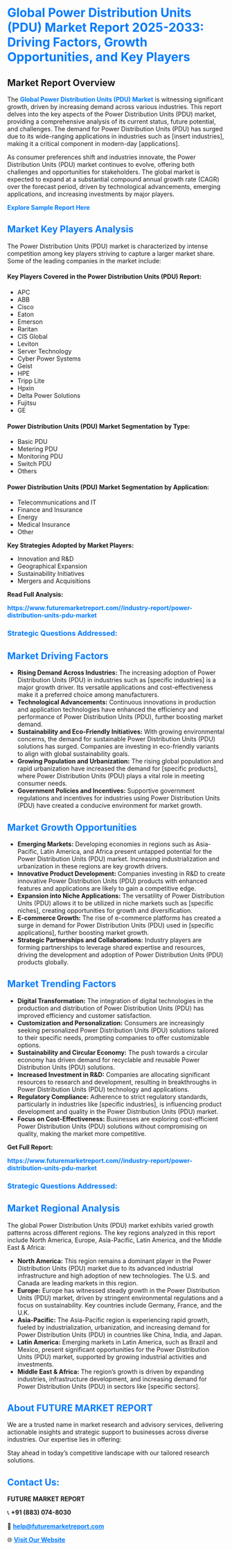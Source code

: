 <h1 style="color: #007BFF;">Global Power Distribution Units (PDU) Market Report 2025-2033: Driving Factors, Growth Opportunities, and Key Players</h1>

<section id="overview">
<h2>Market Report Overview</h2>
<p>The <a href="https://www.futuremarketreport.com//industry-report/power-distribution-units-pdu-market" style="color: #007BFF; text-decoration: none;"><strong>Global Power Distribution Units (PDU) Market</strong></a> is witnessing significant growth, driven by increasing demand across various industries. This report delves into the key aspects of the Power Distribution Units (PDU) market, providing a comprehensive analysis of its current status, future potential, and challenges. The demand for Power Distribution Units (PDU) has surged due to its wide-ranging applications in industries such as [insert industries], making it a critical component in modern-day [applications].</p>
<p>As consumer preferences shift and industries innovate, the Power Distribution Units (PDU) market continues to evolve, offering both challenges and opportunities for stakeholders. The global market is expected to expand at a substantial compound annual growth rate (CAGR) over the forecast period, driven by technological advancements, emerging applications, and increasing investments by major players.</p>
</section>

<section id="overview">
<p><a href="https://www.futuremarketreport.com//request-sample/reportId=82484" style="color: #007BFF; text-decoration: none;"><strong>Explore Sample Report Here</strong></a></p>
</section>

<section id="key-players">
<h2 style="color: #007BFF;">Market Key Players Analysis</h2>
<p>The Power Distribution Units (PDU) market is characterized by intense competition among key players striving to capture a larger market share. Some of the leading companies in the market include:</p>
<h4>Key Players Covered in the Power Distribution Units (PDU) Report:</h4>
<ul><li>APC</li><li>ABB</li><li>Cisco</li><li>Eaton</li><li>Emerson</li><li>Raritan</li><li>CIS Global</li><li>Leviton</li><li>Server Technology</li><li>Cyber Power Systems</li><li>Geist</li><li>HPE</li><li>Tripp Lite</li><li>Hpxin</li><li>Delta Power Solutions</li><li>Fujitsu</li><li>GE</li></ul>
<h4>Power Distribution Units (PDU) Market Segmentation by Type:</h4>
<ul><li>Basic PDU</li><li>Metering PDU</li><li>Monitoring PDU</li><li>Switch PDU</li><li>Others</li></ul>

<h4>Power Distribution Units (PDU) Market Segmentation by Application:</h4>
<ul><li>Telecommunications and IT</li><li>Finance and Insurance</li><li>Energy</li><li>Medical Insurance</li><li>Other</li></ul>
<p><strong>Key Strategies Adopted by Market Players:</strong></p>
<ul>
<li>Innovation and R&D</li>
<li>Geographical Expansion</li>
<li>Sustainability Initiatives</li>
<li>Mergers and Acquisitions</li>
</ul>
</section>

<section>
<p><strong>Read Full Analysis: </strong></p><a href="https://www.futuremarketreport.com//industry-report/power-distribution-units-pdu-market" style="color: #007BFF; text-decoration: none;"><strong>https://www.futuremarketreport.com//industry-report/power-distribution-units-pdu-market</strong></a>
<h3 style="color: #007BFF;">Strategic Questions Addressed:</h3>
</section>

<section id="driving-factors">
<h2 style="color: #007BFF;">Market Driving Factors</h2>
<ul>
<li><strong>Rising Demand Across Industries:</strong> The increasing adoption of Power Distribution Units (PDU) in industries such as [specific industries] is a major growth driver. Its versatile applications and cost-effectiveness make it a preferred choice among manufacturers.</li>
<li><strong>Technological Advancements:</strong> Continuous innovations in production and application technologies have enhanced the efficiency and performance of Power Distribution Units (PDU), further boosting market demand.</li>
<li><strong>Sustainability and Eco-Friendly Initiatives:</strong> With growing environmental concerns, the demand for sustainable Power Distribution Units (PDU) solutions has surged. Companies are investing in eco-friendly variants to align with global sustainability goals.</li>
<li><strong>Growing Population and Urbanization:</strong> The rising global population and rapid urbanization have increased the demand for [specific products], where Power Distribution Units (PDU) plays a vital role in meeting consumer needs.</li>
<li><strong>Government Policies and Incentives:</strong> Supportive government regulations and incentives for industries using Power Distribution Units (PDU) have created a conducive environment for market growth.</li>
</ul>
</section>

<section id="growth-opportunities">
<h2 style="color: #007BFF;">Market Growth Opportunities</h2>
<ul>
<li><strong>Emerging Markets:</strong> Developing economies in regions such as Asia-Pacific, Latin America, and Africa present untapped potential for the Power Distribution Units (PDU) market. Increasing industrialization and urbanization in these regions are key growth drivers.</li>
<li><strong>Innovative Product Development:</strong> Companies investing in R&D to create innovative Power Distribution Units (PDU) products with enhanced features and applications are likely to gain a competitive edge.</li>
<li><strong>Expansion into Niche Applications:</strong> The versatility of Power Distribution Units (PDU) allows it to be utilized in niche markets such as [specific niches], creating opportunities for growth and diversification.</li>
<li><strong>E-commerce Growth:</strong> The rise of e-commerce platforms has created a surge in demand for Power Distribution Units (PDU) used in [specific applications], further boosting market growth.</li>
<li><strong>Strategic Partnerships and Collaborations:</strong> Industry players are forming partnerships to leverage shared expertise and resources, driving the development and adoption of Power Distribution Units (PDU) products globally.</li>
</ul>
</section>

<section id="trending-factors">
<h2 style="color: #007BFF;">Market Trending Factors</h2>
<ul>
<li><strong>Digital Transformation:</strong> The integration of digital technologies in the production and distribution of Power Distribution Units (PDU) has improved efficiency and customer satisfaction.</li>
<li><strong>Customization and Personalization:</strong> Consumers are increasingly seeking personalized Power Distribution Units (PDU) solutions tailored to their specific needs, prompting companies to offer customizable options.</li>
<li><strong>Sustainability and Circular Economy:</strong> The push towards a circular economy has driven demand for recyclable and reusable Power Distribution Units (PDU) solutions.</li>
<li><strong>Increased Investment in R&D:</strong> Companies are allocating significant resources to research and development, resulting in breakthroughs in Power Distribution Units (PDU) technology and applications.</li>
<li><strong>Regulatory Compliance:</strong> Adherence to strict regulatory standards, particularly in industries like [specific industries], is influencing product development and quality in the Power Distribution Units (PDU) market.</li>
<li><strong>Focus on Cost-Effectiveness:</strong> Businesses are exploring cost-efficient Power Distribution Units (PDU) solutions without compromising on quality, making the market more competitive.</li>
</ul>
</section>

<section>
<p><strong>Get Full Report: </strong></p><a href="https://www.futuremarketreport.com//industry-report/power-distribution-units-pdu-market" style="color: #007BFF; text-decoration: none;"><strong>https://www.futuremarketreport.com//industry-report/power-distribution-units-pdu-market</strong></a>
<h3 style="color: #007BFF;">Strategic Questions Addressed:</h3>
</section>


<section id="regional-analysis">
<h2 style="color: #007BFF;">Market Regional Analysis</h2>
<p>The global Power Distribution Units (PDU) market exhibits varied growth patterns across different regions. The key regions analyzed in this report include North America, Europe, Asia-Pacific, Latin America, and the Middle East & Africa:</p>
<ul>
<li><strong>North America:</strong> This region remains a dominant player in the Power Distribution Units (PDU) market due to its advanced industrial infrastructure and high adoption of new technologies. The U.S. and Canada are leading markets in this region.</li>
<li><strong>Europe:</strong> Europe has witnessed steady growth in the Power Distribution Units (PDU) market, driven by stringent environmental regulations and a focus on sustainability. Key countries include Germany, France, and the U.K.</li>
<li><strong>Asia-Pacific:</strong> The Asia-Pacific region is experiencing rapid growth, fueled by industrialization, urbanization, and increasing demand for Power Distribution Units (PDU) in countries like China, India, and Japan.</li>
<li><strong>Latin America:</strong> Emerging markets in Latin America, such as Brazil and Mexico, present significant opportunities for the Power Distribution Units (PDU) market, supported by growing industrial activities and investments.</li>
<li><strong>Middle East & Africa:</strong> The region’s growth is driven by expanding industries, infrastructure development, and increasing demand for Power Distribution Units (PDU) in sectors like [specific sectors].</li>
</ul>
</section>

<footer>
<h2 style="color: #007BFF;">About FUTURE MARKET REPORT</h2>
<p>We are a trusted name in market research and advisory services, delivering actionable insights and strategic support to businesses across diverse industries. Our expertise lies in offering:</p>

<p>Stay ahead in today’s competitive landscape with our tailored research solutions.</p>

<h2 style="color: #007BFF;">Contact Us:</h2>
<p><strong>FUTURE MARKET REPORT</strong></p>
<p>📞 <strong>+91 (883) 074-8030</strong></p>
<p>📧 <strong><a href="mailto:help@futuremarketreport.com" style="color: #007BFF;">help@futuremarketreport.com</a></strong></p>
<p>🌐 <strong><a href="https://www.futuremarketreport.com/" style="color: #007BFF;">Visit Our Website</a></strong></p>
</footer>